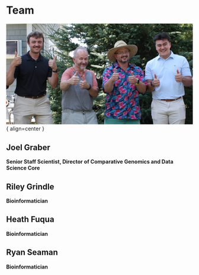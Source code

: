 # Team

![Team Picture](./images/teamPicture.jpeg){ align=center }

## Joel Graber
**Senior Staff Scientist, Director of Comparative Genomics and Data Science Core**

## Riley Grindle
**Bioinformatician**

## Heath Fuqua

**Bioinformatician** 

## Ryan Seaman
**Bioinformatician**
